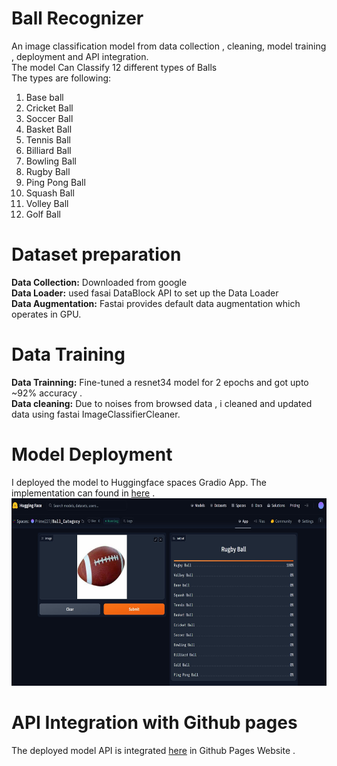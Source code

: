 # Ball Recognizer

An image classification model from data collection , cleaning, model training , deployment and API integration. <br/> 
The model Can Classify 12 different types of Balls <br/>
The types are following: <br/>
1. Base ball
2. Cricket Ball
3. Soccer Ball
4. Basket Ball
5. Tennis Ball
6. Billiard Ball
7. Bowling Ball
8. Rugby Ball
9. Ping Pong Ball
10. Squash Ball
11. Volley Ball
12. Golf Ball
# Dataset preparation
**Data Collection:** Downloaded from google<br/>
**Data Loader:** used fasai DataBlock API to set up the Data Loader<br/>
**Data Augmentation:** Fastai provides default data augmentation which operates in GPU. <br/>

# Data Training 
**Data Trainning:** Fine-tuned a resnet34 model for 2 epochs and got upto ~92% accuracy .<br/>
**Data cleaning:** Due to noises from browsed data , i cleaned and updated data using fastai ImageClassifierCleaner. 
# Model Deployment
I deployed the model to Huggingface spaces Gradio App. The implementation can found in [here](https://huggingface.co/spaces/Prime227/Ball_Category) .<br/>
<img src = "Deployment/gradio.jpg" width="600" height="300">

# API Integration with Github pages
The deployed model API is integrated [here](https://gkayan.github.io/Ball_Recognizer/) in Github Pages Website .
